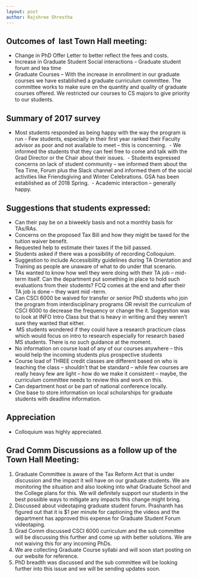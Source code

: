 ```yaml
---
layout: post
author: Rajshree Shrestha 
---
```


## Outcomes of  last Town Hall meeting:

- Change in PhD Offer Letter to better reflect the fees and costs.
- Increase in Graduate Student Social interactions 
	– Graduate student forum and tea time
- Graduate Courses 
	– With the increase in enrollment in our graduate courses we have established a graduate curriculum committee. The committee works to make sure on the quantity and quality of graduate courses offered. We restricted our courses to CS majors to give priority to our students.


## Summary of 2017 survey


- Most students responded as being happy with the way the program is run
- Few students, especially in their first year ranked their Faculty advisor as poor and not available to meet – this is concerning. 
- We informed the students that they can feel free to come and talk with the Grad Director or the Chair about their issues. 
- Students expressed concerns on lack of student community – we informed them about the Tea Time, Forum plus the Slack channel and informed them of the social activities like Friendsgiving and Winter Celebrations. GSA has been established as of 2018 Spring. 
- Academic interaction – generally happy.

## Suggestions that students expressed:

- Can their pay be on a biweekly basis and not a monthly basis for TAs/RAs. 
- Concerns on the proposed Tax Bill and how they might be taxed for the tuition waiver benefit.
- Requested help to estimate their taxes if the bill passed.
- Students asked if there was a possibility of recording Colloquium.
- Suggestion to include Accessibility guidelines during TA Orientation and Training as people are unaware of what to do under that scenario.
- TAs wanted to know how well they were doing with their TA job – mid-term itself. Can the department put something in place to hold such evaluations from their students? FCQ comes at the end and after their TA job is done – they want mid –term.
- Can CSCI 6000 be waived for transfer or senior PhD students who join the program from interdisciplinary programs OR revisit the curriculum of CSCI 6000 to decrease the frequency or change the it. Suggestion was to look at INFO Intro Class but that is heavy in writing and they weren’t sure they wanted that either.
-  MS students wondered if they could have a research practicum class which would focus on intro to research especially for research based MS students. There is no such guidance at the moment.
- No information on course load of any of our courses anywhere – this would help the incoming students plus prospective students 
- Course load of THREE credit classes are different based on who is teaching the class – shouldn’t that be standard – while few courses are really heavy few are light – how do we make it consistent – maybe, the curriculum committee needs to review this and work on this.
- Can department host or be part of national conference locally.
- One base to store information on local scholarships for graduate students with deadline information.

## Appreciation

- Colloquium was highly appreciated.

## Grad Comm Discussions as a follow up of the Town Hall Meeting:

1. Graduate Committee is aware of the Tax Reform Act that is under discussion and the impact it will have on our graduate students. We are monitoring the situation and also looking into what Graduate School and the College plans for this. We will definitely support our students in the best possible ways to mitigate any impacts this change might bring.
2. Discussed about videotaping graduate student forum. Prashanth has figured out that it is $1 per minute for captioning the videos and the department has approved this expense for Graduate Student Forum videotaping. 
3. Grad Comm discussed CSCI 6000 curriculum and the sub committee will be discussing this further and come up with better solutions. We are not waiving this for any incoming PhDs. 
4. We are collecting Graduate Course syllabi and will soon start posting on our website for reference. 
5. PhD breadth was discussed and the sub committee will be looking further into this issue and we will be sending updates soon. 
